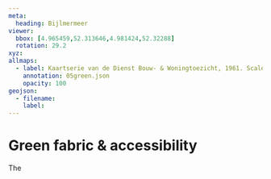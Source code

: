 ```yaml
---
meta:
  heading: Bijlmermeer
viewer:
  bbox: [4.965459,52.313646,4.981424,52.32288]
  rotation: 29.2
xyz:
allmaps:
  - label: Kaartserie van de Dienst Bouw- & Woningtoezicht, 1961. Scale 1:25000. Stadsarchief Amsterdam.
    annotation: 05green.json
    opacity: 100
geojson:
  - filename:
    label: 
---
```

# Green fabric & accessibility
The 
